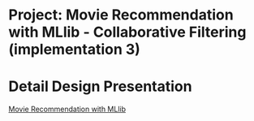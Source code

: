# Project: Movie Recommendation with MLlib - Collaborative Filtering (implementation 3)










# Detail Design Presentation 

[Movie Recommendation with MLlib](https://docs.google.com/presentation/d/1fjnYwc3IrHJf0ILBr--M7n0a1BAOY6D8pCyalcDs43A/edit?usp=sharing)
